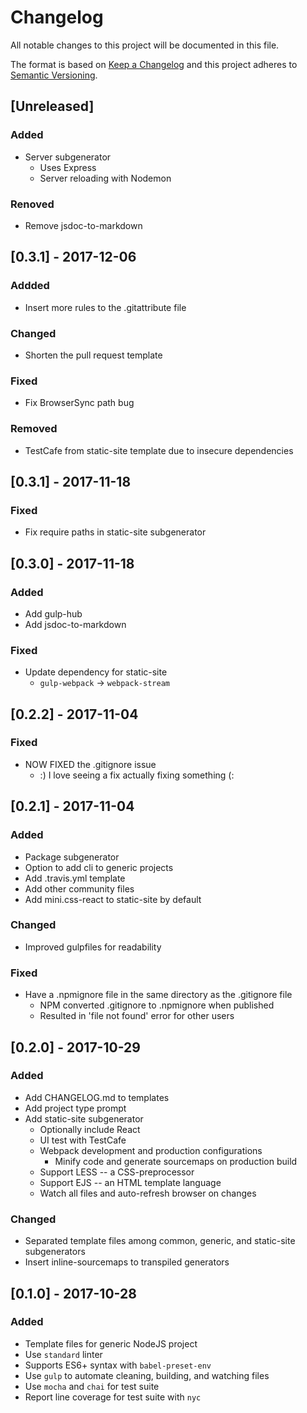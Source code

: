 # Changelog
All notable changes to this project will be documented in this file.

The format is based on [Keep a Changelog](http://keepachangelog.com/en/1.0.0/)
and this project adheres to [Semantic Versioning](http://semver.org/spec/v2.0.0.html).

## [Unreleased]
### Added
- Server subgenerator
  - Uses Express
  - Server reloading with Nodemon

### Renoved
- Remove jsdoc-to-markdown

## [0.3.1] - 2017-12-06
### Addded
- Insert more rules to the .gitattribute file

### Changed
- Shorten the pull request template

### Fixed
- Fix BrowserSync path bug
### Removed
- TestCafe from static-site template due to insecure dependencies

## [0.3.1] - 2017-11-18
### Fixed
- Fix require paths in static-site subgenerator

## [0.3.0] - 2017-11-18
### Added
- Add gulp-hub
- Add jsdoc-to-markdown

### Fixed
- Update dependency for static-site
  - `gulp-webpack` -> `webpack-stream`

## [0.2.2] - 2017-11-04
### Fixed
- NOW FIXED the .gitignore issue
  - :) I love seeing a fix actually fixing something (:

## [0.2.1] - 2017-11-04
### Added
- Package subgenerator
- Option to add cli to generic projects
- Add .travis.yml template
- Add other community files
- Add mini.css-react to static-site by default

### Changed
- Improved gulpfiles for readability

### Fixed
- Have a .npmignore file in the same directory as the .gitignore file
  - NPM converted .gitignore to .npmignore when published
  - Resulted in 'file not found' error for other users

## [0.2.0] - 2017-10-29
### Added
- Add CHANGELOG.md to templates
- Add project type prompt
- Add static-site subgenerator
  - Optionally include React
  - UI test with TestCafe
  - Webpack development and production configurations
    - Minify code and generate sourcemaps on production build
  - Support LESS -- a CSS-preprocessor
  - Support EJS -- an HTML template language
  - Watch all files and auto-refresh browser on changes

### Changed
- Separated template files among common, generic, and static-site subgenerators
- Insert inline-sourcemaps to transpiled generators

## [0.1.0] - 2017-10-28
### Added
- Template files for generic NodeJS project
- Use `standard` linter
- Supports ES6+ syntax with `babel-preset-env`
- Use `gulp` to automate cleaning, building, and watching files
- Use `mocha` and `chai` for test suite
- Report line coverage for test suite with `nyc`
